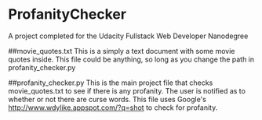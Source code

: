 # ProfanityChecker
A project completed for the Udacity Fullstack Web Developer Nanodegree

##movie_quotes.txt
This is a simply a text document with some movie quotes inside. This file could be anything, so long as you change the path in profanity_checker.py

##profanity_checker.py
This is the main project file that checks movie_quotes.txt to see if there is any profanity. The user is notified as to whether or not there are curse words. This file uses Google's http://www.wdylike.appspot.com/?q=shot to check for profanity.
